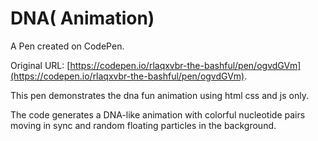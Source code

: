 # DNA( Animation)

A Pen created on CodePen.

Original URL: [https://codepen.io/rlaqxvbr-the-bashful/pen/ogvdGVm](https://codepen.io/rlaqxvbr-the-bashful/pen/ogvdGVm).

This pen demonstrates the dna fun animation using html css and js only.

The code generates a DNA-like animation with colorful nucleotide pairs moving in sync and random floating particles in the background.